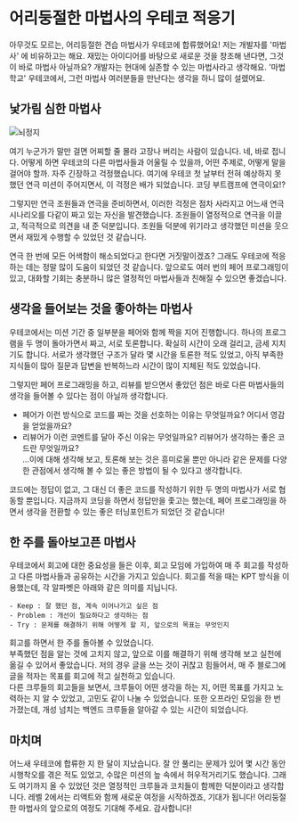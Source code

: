 # 어리둥절한 마법사의 우테코 적응기

아무것도 모르는, 어리둥절한 견습 마법사가 우테코에 합류했어요!
저는 개발자를 '마법사' 에 비유하고는 해요. 재밌는 아이디어를 바탕으로 새로운 것을 창조해 낸다면, 그것이 바로 마법사 아닐까요?
개발자는 현대에 실존할 수 있는 마법사라고 생각해요. '마법학교' 우테코에서, 그런 마법사 여러분들을 만난다는 생각을 하니 많이 설렜어요.

## 낯가림 심한 마법사
![뇌정지](https://user-images.githubusercontent.com/87642422/226357069-c6ed9d50-ddf5-4560-bcf6-13bb03d0ba2d.png)

여기 누군가가 말만 걸면 어찌할 줄 몰라 고장나 버리는 사람이 있습니다. 네, 바로 접니다.
어떻게 하면 우테코의 다른 마법사들과 어울릴 수 있을까, 어떤 주제로, 어떻게 말을 걸어야 할까. 자주 긴장하고 걱정했습니다.
여기에 우테코 첫 날부터 전혀 예상하지 못 했던 연극 미션이 주어지면서, 이 걱정은 배가 되었습니다. 코딩 부트캠프에 연극이요!?

그렇지만 연극 조원들과 연극을 준비하면서, 이러한 걱정은 점차 사라지고 어느새 연극 시나리오를 다같이 짜고 있는 자신을 발견했습니다. 조원들이 열정적으로 연극을 이끌고, 적극적으로 의견을 내 준 덕분입니다. 조원들 덕분에 위기라고 생각했던 미션을 웃으면서 재밌게 수행할 수 있었던 것 같습니다.

연극 한 번에 모든 어색함이 해소되었다고 한다면 거짓말이겠죠? 그래도 우테코에 적응하는 데는 정말 많이 도움이 되었던 것 같습니다. 앞으로도 여러 번의 페어 프로그래밍이 있고, 대화할 기회는 충분하니 많은 열정적인 마법사들과 친해질 수 있으면 좋겠습니다.

## 생각을 들어보는 것을 좋아하는 마법사
우테코에서는 미션 기간 중 일부분을 페어와 함께 짝을 지어 진행합니다. 하나의 프로그램을 두 명이 돌아가면서 짜고, 서로 토론합니다. 확실히 시간이 오래 걸리고, 금세 지치기도 합니다. 서로가 생각했던 구조가 달라 몇 시간을 토론한 적도 있었고, 아직 부족한 지식들이 많아 질문과 답변을 반복하느라 시간이 많이 지체된 적도 있었습니다.

그렇지만 페어 프로그래밍을 하고, 리뷰를 받으면서 좋았던 점은 바로 다른 마법사들의 생각을 들어볼 수 있다는 점이 아닐까 생각합니다.

- 페어가 이런 방식으로 코드를 짜는 것을 선호하는 이유는 무엇일까요? 어디서 영감을 얻었을까요?  
- 리뷰어가 이런 코멘트를 달아 주신 이유는 무엇일까요? 리뷰어가 생각하는 좋은 코드란 무엇일까요?  
...이에 대해 생각해 보고, 토론해 보는 것은 흥미로울 뿐만 아니라 같은 문제를 다양한 관점에서 생각해 볼 수 있는 좋은 방법이 될 수 있다고 생각합니다.

코드에는 정답이 없고, 그 대신 더 좋은 코드를 작성하기 위한 두 명의 마법사가 서로 협동할 뿐입니다. 지금까지 코딩을 하면서 정답만을 좇고는 했는데, 페어 프로그래밍을 하면서 생각을 전환할 수 있는 좋은 터닝포인트가 되었던 것 같습니다!

## 한 주를 돌아보고픈 마법사
우테코에서 회고에 대한 중요성을 들은 이후, 회고 모임에 가입하여 매 주 회고를 작성하고 다른 마법사들과 공유하는 시간을 가지고 있습니다. 회고를 적을 때는 KPT 방식을 이용했는데, 각 알파벳은 아래와 같은 의미를 지닙니다.
```
- Keep : 잘 했던 점, 계속 이어나가고 싶은 점
- Problem : 개선이 필요하다고 생각하는 점
- Try : 문제를 해결하기 위해 어떻게 할 지, 앞으로의 목표는 무엇인지
```
회고를 하면서 한 주를 돌아볼 수 있었습니다.  
부족했던 점을 알는 것에 고치지 않고, 앞으로 이를 해결하기 위해 생각해 보고 실천에 옮길 수 있어서 좋았습니다. 저의 경우 글을 쓰는 것이 귀찮고 힘들어서, 매 주 블로그에 글을 적자는 목표를 회고에 적고 실천하고 있습니다.  
다른 크루들의 회고들을 보면서, 크루들이 어떤 생각을 하는 지, 어떤 목표를 가지고 노력하는 지 알 수 있었고, 고민도 같이 나눌 수 있었습니다. 또한 오프라인 모임을 한 번 가졌는데, 개성 넘치는 백엔드 크루들을 알아갈 수 있는 시간이 되었습니다.

## 마치며
어느새 우테코에 합류한 지 한 달이 지났습니다. 잘 안 풀리는 문제가 있어 몇 시간 동안 시행착오를 겪은 적도 있었고, 수많은 미션의 늪 속에서 허우적거리기도 했습니다. 그래도 여기까지 올 수 있었던 것은 열정적인 크루들과 코치들이 함께한 덕분이라고 생각합니다. 레벨 2에서는 리액트와 함께 새로운 여정을 시작하겠죠, 기대가 됩니다! 어리둥절한 마법사의 앞으로의 여정도 기대해 주세요. 감사합니다!
